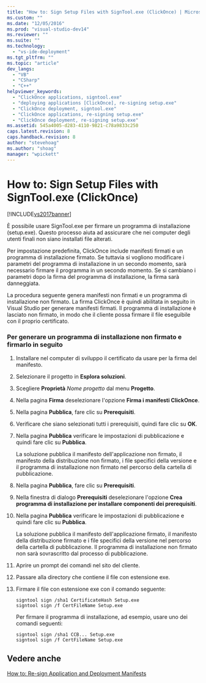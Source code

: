 ```yaml
---
title: "How to: Sign Setup Files with SignTool.exe (ClickOnce) | Microsoft Docs"
ms.custom: ""
ms.date: "12/05/2016"
ms.prod: "visual-studio-dev14"
ms.reviewer: ""
ms.suite: ""
ms.technology: 
  - "vs-ide-deployment"
ms.tgt_pltfrm: ""
ms.topic: "article"
dev_langs: 
  - "VB"
  - "CSharp"
  - "C++"
helpviewer_keywords: 
  - "ClickOnce applications, signtool.exe"
  - "deploying applications [ClickOnce], re-signing setup.exe"
  - "ClickOnce deployment, signtool.exe"
  - "ClickOnce applications, re-signing setup.exe"
  - "ClickOnce deployment, re-signing setup.exe"
ms.assetid: 545a4005-d283-4110-9821-c78a9833c250
caps.latest.revision: 8
caps.handback.revision: 8
author: "stevehoag"
ms.author: "shoag"
manager: "wpickett"
---
```

# How to: Sign Setup Files with SignTool.exe (ClickOnce)
[!INCLUDE[vs2017banner](../code-quality/includes/vs2017banner.md)]

È possibile usare SignTool.exe per firmare un programma di installazione \(setup.exe\).  Questo processo aiuta ad assicurare che nei computer degli utenti finali non siano installati file alterati.  
  
 Per impostazione predefinita, ClickOnce include manifesti firmati e un programma di installazione firmato.  Se tuttavia si vogliono modificare i parametri del programma di installazione in un secondo momento, sarà necessario firmare il programma in un secondo momento.  Se si cambiano i parametri dopo la firma del programma di installazione, la firma sarà danneggiata.  
  
 La procedura seguente genera manifesti non firmati e un programma di installazione non firmato.  La firma ClickOnce è quindi abilitata in seguito in Visual Studio per generare manifesti firmati.  Il programma di installazione è lasciato non firmato, in modo che il cliente possa firmare il file eseguibile con il proprio certificato.  
  
### Per generare un programma di installazione non firmato e firmarlo in seguito  
  
1.  Installare nel computer di sviluppo il certificato da usare per la firma del manifesto.  
  
2.  Selezionare il progetto in **Esplora soluzioni**.  
  
3.  Scegliere  **Proprietà** *Nome progetto* dal menu **Progetto**.  
  
4.  Nella pagina **Firma** deselezionare l'opzione **Firma i manifesti ClickOnce**.  
  
5.  Nella pagina **Pubblica**, fare clic su **Prerequisiti**.  
  
6.  Verificare che siano selezionati tutti i prerequisiti, quindi fare clic su **OK**.  
  
7.  Nella pagina **Pubblica** verificare le impostazioni di pubblicazione e quindi fare clic su **Pubblica**.  
  
     La soluzione pubblica il manifesto dell'applicazione non firmato, il manifesto della distribuzione non firmato, i file specifici della versione e il programma di installazione non firmato nel percorso della cartella di pubblicazione.  
  
8.  Nella pagina **Pubblica**, fare clic su **Prerequisiti**.  
  
9. Nella finestra di dialogo **Prerequisiti** deselezionare l'opzione **Crea programma di installazione per installare componenti dei prerequisiti**.  
  
10. Nella pagina **Pubblica** verificare le impostazioni di pubblicazione e quindi fare clic su **Pubblica**.  
  
     La soluzione pubblica il manifesto dell'applicazione firmato, il manifesto della distribuzione firmato e i file specifici della versione nel percorso della cartella di pubblicazione.  Il programma di installazione non firmato non sarà sovrascritto dal processo di pubblicazione.  
  
11. Aprire un prompt dei comandi nel sito del cliente.  
  
12. Passare alla directory che contiene il file con estensione exe.  
  
13. Firmare il file con estensione exe con il comando seguente:  
  
    ```  
    signtool sign /sha1 CertificateHash Setup.exe  
    signtool sign /f CertFileName Setup.exe  
    ```  
  
     Per firmare il programma di installazione, ad esempio, usare uno dei comandi seguenti:  
  
    ```  
    signtool sign /sha1 CCB... Setup.exe  
    signtool sign /f CertFileName Setup.exe  
    ```  
  
## Vedere anche  
 [How to: Re\-sign Application and Deployment Manifests](../deployment/how-to-re-sign-application-and-deployment-manifests.md)